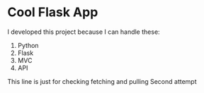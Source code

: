 Cool Flask App
==============

I developed this project because I can handle these:
1.  Python
2.  Flask
3.  MVC
4.  API

This line is just for checking fetching and pulling
Second attempt
